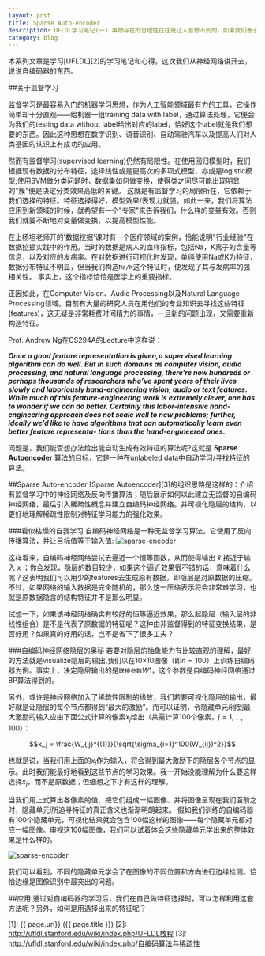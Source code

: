 ```yaml
---
layout: post
title: Sparse Auto-encoder
description: UFLDL学习笔记(一) 事物存在的合理性往往是让人意想不到的，如果我们善于思考和发现的话；自编码神经网络给我最大的惊喜是：别小瞧自编码器。不止如此，你会发现隐层也是很有意思的。
category: blog
---
```


本系列文章是学习[UFLDL][2]的学习笔记和心得。这次我们从神经网络讲开去，说说自编码器的东西。


##关于监督学习

监督学习是最容易入门的机器学习思想，作为人工智能领域最有力的工具，它操作简单却十分直观——给机器一组training data with label，通过算法处理，它便会为我们的testing data without label给出对应的label，恰好这个label就是我们想要的东西。因此这种思想在数字识别、语音识别、自动驾驶汽车以及提高人们对人类基因的认识上有成功的应用。

然而有监督学习(supervised learning)仍然有局限性。在使用回归模型时，我们根据现有数据的分布特征，选择线性或是更高次的多项式模型，亦或是logistic模型;使用SVM做分类问题时，数据集如何做变换，使得类之间尽可能出现明显的"簇"便是决定分类效果高低的关键。
这就是有监督学习的局限所在，它依赖于我们选择的特征。特征选择得好，模型效果/表现力就强。如此一来，我们将算法应用到新领域的时候，就希望有一个"专家"来告诉我们，什么样的变量有效。否则我们就要不断地对变量做变换，以提高模型性能。

在上杨坦老师开的'数据挖掘'课时有一个医疗领域的案例，恰能说明"行业经验"在数据挖掘实践中的作用。当时的数据是病人的血样指标，包括Na，K离子的含量等信息，以及对应的发病率。在对数据进行可视化时发现，单纯使用Na或K为特征，数据分布特征不明显，但当我们构造`Na/K`这个特征时，便发现了其与发病率的强相关性。
事实上，这个指标恰恰是医学上的重要指标。

正因如此，在Computer Vision、Audio Processing以及Natural Language Processing领域。目前有大量的研究人员在用他们的专业知识去寻找这些特征(features)，这无疑是非常耗费时间精力的事情，一旦新的问题出现，又需要重新构造特征。

Prof. Andrew Ng在CS294A的Lecture中这样说：

**_Once a good feature representation is given,a supervised learning algorithm can do well. But in such domains as computer vision, audio processing, and natural language processing, there’re now hundreds or perhaps thousands of researchers who’ve spent years of their lives slowly and laboriously hand-engineering vision, audio or text features. While much of this feature-engineering work is extremely clever, one has to wonder if we can do better. Certainly this labor-intensive hand-engineering approach does not scale well to new problems; further, ideally we’d like to have algorithms that can automatically learn even better feature representa- tions than the hand-engineered ones._**

问题是，我们能否想办法给出能自动生成有效特征的算法呢?这就是 **Sparse Autoencoder** 算法的目标，它是一种在unlabeled data中自动学习/寻找特征的算法。




##Sparse Auto-encoder
[Sparse Autoencoder][3]的组织思路是这样的：介绍有监督学习中的神经网络及反向传播算法；随后展示如何以此建立无监督的自编码神经网络，最后引入稀疏性概念并建立自编码神经网络。并可视化隐层的结构，以更好地理解稀疏性限制对特征学习能力的强化效果。

###看似枯燥的自我学习
自编码神经网络是一种无监督学习算法，它使用了反向传播算法，并让目标值等于输入值:
![sparse-encoder](/images/sparse-encoder/sparse-encoder.png)

这样看来，自编码神经网络尝试去逼近一个恒等函数，从而使得输出 $\hat{x}$ 接近于输入 $x$ ；你会发现，隐层的数目较少，如果这个逼近效果很不错的话，意味着什么呢？这表明我们可以用少的features去生成原有数据，即隐层是对原数据的压缩。不过，如果网络的输入数据是完全随机的，那么这一压缩表示将会非常难学习，也就是原数据隐含的结构特征并不是那么明显。

试想一下，如果该神经网络确实有较好的恒等逼近效果，那么起隐层（输入层的非线性组合）是不是代表了原数据的特征呢？这种由非监督得到的特征变换结果，是否好用？如果真的好用的话，岂不是省下了很多工夫？


###自编码神经网络隐层的奥秘
若要对隐层的抽象能力有比较直观的理解，最好的方法就是visualize隐层的输出,我们以在10×10图像（即$n=100$）上训练自编码器为例。事实上，决定隐层输出的是`联接参数`$W1$，这个参数是自编码神经网络通过BP算法得到的。

另外，或许是神经网络加入了稀疏性限制的缘故，我们若要可视化隐层的输出，最好就是让隐层的每个节点都得到“最大的激励”。而可以证明，令隐藏单元$i$得到最大激励的输入应由下面公式计算的像素$x_j$给出（共需计算100个像素，$j=1,\dots,100$）：

$$x_j = \frac{W_{ij}^{(1)}}{\sqrt{\sigma_{i=1}^100(W_{ij})^2}}$$

也就是说，当我们用上面的$x_j$作为输入，将会得到最大激励下的隐层各个节点的显示。此时我们能最好地看到这些节点的学习效果。我一开始没能理解为什么要这样选择$x_j$，而不是原数据；但细想之下才有这样的理解。


当我们用上式算出各像素的值、把它们组成一幅图像、并将图像呈现在我们面前之时，隐藏单元$i$所追寻特征的真正含义也渐渐明朗起来。
假如我们训练的自编码器有100个隐藏单元，可视化结果就会包含100幅这样的图像——每个隐藏单元都对应一幅图像。审视这100幅图像，我们可以试着体会这些隐藏单元学出来的整体效果是什么样的。

![sparse-encoder](/images/sparse-encoder/visulized.png)


我们可以看到，不同的隐藏单元学会了在图像的不同位置和方向进行边缘检测。恰恰边缘是图像识别中最突出的问题。




##应用
通过对自编码器的学习后，我们在自己做特征选择时，可以怎样利用这套方法呢？另外，如何是用选择出来的特征呢？





[zihaolucky]:    http://zihaolucky.github.io  "zihaolucky"
[1]:    {{ page.url}}  ({{ page.title }})
[2]:  http://ufldl.stanford.edu/wiki/index.php/UFLDL教程
[3]:  http://ufldl.stanford.edu/wiki/index.php/自编码算法与稀疏性
